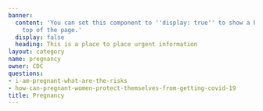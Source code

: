```yaml
---
banner:
  content: 'You can set this component to ''display: true'' to show a banner at the
    top of the page.'
  display: false
  heading: This is a place to place urgent information
layout: category
name: pregnancy
owner: CDC
questions:
- i-am-pregnant-what-are-the-risks
- how-can-pregnant-women-protect-themselves-from-getting-covid-19
title: Pregnancy
---
```


